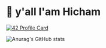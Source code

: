 # 👋 y'all I'am Hicham
[![42 Profile Card](https://1337-readme.vercel.app/api/profile?cursus=42cursus&dark=true&login=hkaddour)](https://github.com/mohouyizme/1337-readme)

![Anurag's GitHub stats](https://github-readme-stats.vercel.app/api?username=H-kaddour&theme=dark&show_icons=true)
































<!--
**H-kaddour/H-kaddour** is a ✨ _special_ ✨ repository because its `README.md` (this file) appears on your GitHub profile.

Here are some ideas to get you started:

- 🔭 I’m currently working on ...
- 🌱 I’m currently learning ...
- 👯 I’m looking to collaborate on ...
- 🤔 I’m looking for help with ...
- 💬 Ask me about ...
- 📫 How to reach me: ...
- 😄 Pronouns: ...
- ⚡ Fun fact: ...
-->
